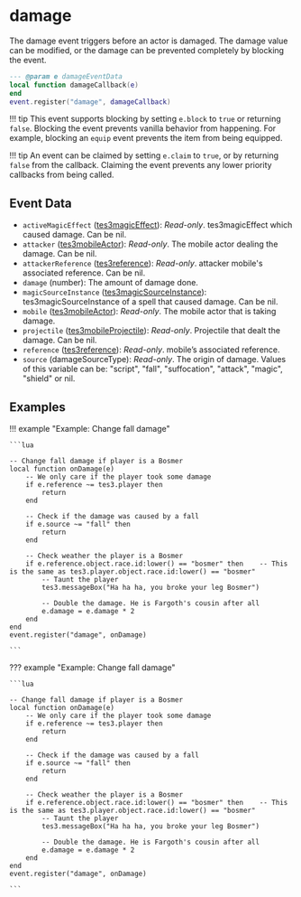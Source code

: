 # damage

The damage event triggers before an actor is damaged. The damage value can be modified, or the damage can be prevented completely by blocking the event.

```lua
--- @param e damageEventData
local function damageCallback(e)
end
event.register("damage", damageCallback)
```

!!! tip
	This event supports blocking by setting `e.block` to `true` or returning `false`. Blocking the event prevents vanilla behavior from happening. For example, blocking an `equip` event prevents the item from being equipped.

!!! tip
	An event can be claimed by setting `e.claim` to `true`, or by returning `false` from the callback. Claiming the event prevents any lower priority callbacks from being called.

## Event Data

* `activeMagicEffect` ([tes3magicEffect](../../types/tes3magicEffect)): *Read-only*. tes3magicEffect which caused damage. Can be nil.
* `attacker` ([tes3mobileActor](../../types/tes3mobileActor)): *Read-only*. The mobile actor dealing the damage. Can be nil.
* `attackerReference` ([tes3reference](../../types/tes3reference)): *Read-only*. attacker mobile's associated reference. Can be nil.
* `damage` (number): The amount of damage done.
* `magicSourceInstance` ([tes3magicSourceInstance](../../types/tes3magicSourceInstance)): tes3magicSourceInstance of a spell that caused damage. Can be nil.
* `mobile` ([tes3mobileActor](../../types/tes3mobileActor)): *Read-only*. The mobile actor that is taking damage.
* `projectile` ([tes3mobileProjectile](../../types/tes3mobileProjectile)): *Read-only*. Projectile that dealt the damage. Can be nil.
* `reference` ([tes3reference](../../types/tes3reference)): *Read-only*. mobile’s associated reference.
* `source` (damageSourceType): *Read-only*. The origin of damage. Values of this variable can be: "script", "fall", "suffocation", "attack", "magic", "shield" or nil.

## Examples

!!! example "Example: Change fall damage"

	```lua
	
	-- Change fall damage if player is a Bosmer
	local function onDamage(e)
	    -- We only care if the player took some damage
	    if e.reference ~= tes3.player then
	        return
	    end
	
	    -- Check if the damage was caused by a fall
	    if e.source ~= "fall" then
	        return
	    end
	
	    -- Check weather the player is a Bosmer
	    if e.reference.object.race.id:lower() == "bosmer" then    -- This is the same as tes3.player.object.race.id:lower() == "bosmer"
	        -- Taunt the player
	        tes3.messageBox("Ha ha ha, you broke your leg Bosmer")
	
	        -- Double the damage. He is Fargoth's cousin after all
	        e.damage = e.damage * 2
	    end
	end
	event.register("damage", onDamage)

	```

??? example "Example: Change fall damage"

	```lua
	
	-- Change fall damage if player is a Bosmer
	local function onDamage(e)
	    -- We only care if the player took some damage
	    if e.reference ~= tes3.player then
	        return
	    end
	
	    -- Check if the damage was caused by a fall
	    if e.source ~= "fall" then
	        return
	    end
	
	    -- Check weather the player is a Bosmer
	    if e.reference.object.race.id:lower() == "bosmer" then    -- This is the same as tes3.player.object.race.id:lower() == "bosmer"
	        -- Taunt the player
	        tes3.messageBox("Ha ha ha, you broke your leg Bosmer")
	
	        -- Double the damage. He is Fargoth's cousin after all
	        e.damage = e.damage * 2
	    end
	end
	event.register("damage", onDamage)

	```

